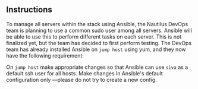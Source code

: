 ## Instructions

To manage all servers within the stack using Ansible, the Nautilus DevOps team is planning to use a common sudo user among all servers. Ansible will be able to use this to perform different tasks on each server. This is not finalized yet, but the team has decided to first perform testing. The DevOps team has already installed Ansible on `jump host` using yum, and they now have the following requirement:

On `jump host` make appropriate changes so that Ansible can use `siva` as a default ssh user for all hosts. Make changes in Ansible's default configuration only —please do not try to create a new config.

